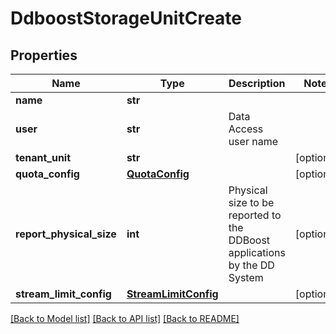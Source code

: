 # DdboostStorageUnitCreate

## Properties
Name | Type | Description | Notes
------------ | ------------- | ------------- | -------------
**name** | **str** |  | 
**user** | **str** | Data Access user name | 
**tenant_unit** | **str** |  | [optional] 
**quota_config** | [**QuotaConfig**](QuotaConfig.md) |  | [optional] 
**report_physical_size** | **int** | Physical size to be reported to the DDBoost applications by the DD System | [optional] 
**stream_limit_config** | [**StreamLimitConfig**](StreamLimitConfig.md) |  | [optional] 

[[Back to Model list]](../README.md#documentation-for-models) [[Back to API list]](../README.md#documentation-for-api-endpoints) [[Back to README]](../README.md)



